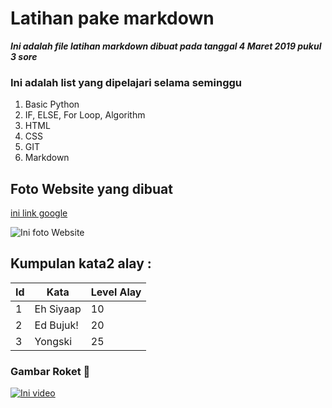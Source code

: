 # Latihan pake markdown

**_Ini adalah file latihan markdown dibuat pada tanggal 4 Maret 2019 pukul 3 sore_**

### Ini adalah list yang dipelajari selama seminggu

1. Basic Python
1. IF, ELSE, For Loop, Algorithm
1. HTML
1. CSS
1. GIT
1. Markdown

## Foto Website yang dibuat

[ini link google](www.google.com)

![Ini foto Website](https://moodle.com/wp-content/uploads/2018/02/Moodle_newwebsite_Feb8.png)

## Kumpulan kata2 alay :

| Id  | Kata      | Level Alay |
| --- | --------- | ---------- |
| 1   | Eh Siyaap | 10         |
| 2   | Ed Bujuk! | 20         |
| 3   | Yongski   | 25         |

### Gambar Roket :rocket:

[![Ini video](https://i.ytimg.com/vi/0s2KLnw3uck/hqdefault.jpg?sqp=-oaymwEiCNIBEHZIWvKriqkDFQgBFQAAAAAYASUAAMhCPQCAokN4AQ==&rs=AOn4CLC_UsBNHWKo-f2AJZlqujqPluvzNA)](https://www.youtube.com/watch?v=MCkD1J5SSTQ)
